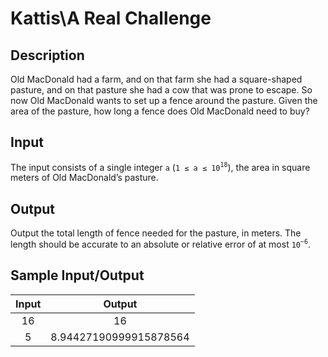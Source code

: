# Kattis\A Real Challenge

## Description

Old MacDonald had a farm, and on that farm she had a square-shaped pasture, and on that pasture she had a cow that was prone to escape. So now Old MacDonald wants to set up a fence around the pasture. Given the area of the pasture, how long a fence does Old MacDonald need to buy?

## Input

The input consists of a single integer `a` (`1 ≤ a ≤ 10`<sup>`18`</sup>), the area in square meters of Old MacDonald’s pasture.

## Output

Output the total length of fence needed for the pasture, in meters. The length should be accurate to an absolute or relative error of at most `10`<sup>`−6`</sup>.

## Sample Input/Output

|Input|Output|
|:----:|:-----:|
|16|16|
|5|8.94427190999915878564|